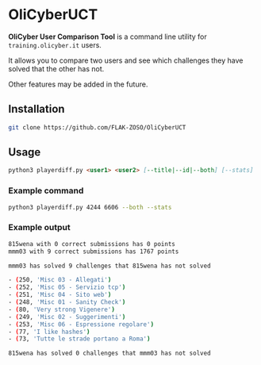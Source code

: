 # OliCyberUCT

**OliCyber User Comparison Tool** is a command line utility for `training.olicyber.it` users.

It allows you to compare two users and see which challenges they have solved that the other has not.

Other features may be added in the future.

## Installation

```bash
git clone https://github.com/FLAK-ZOSO/OliCyberUCT
```

## Usage

```md
python3 playerdiff.py <user1> <user2> [--title|--id|--both] [--stats]
```

### Example command

```bash
python3 playerdiff.py 4244 6606 --both --stats
```

### Example output

```bash
815wena with 0 correct submissions has 0 points
mmm03 with 9 correct submissions has 1767 points

mmm03 has solved 9 challenges that 815wena has not solved

- (250, 'Misc 03 - Allegati')
- (252, 'Misc 05 - Servizio tcp')
- (251, 'Misc 04 - Sito web')
- (248, 'Misc 01 - Sanity Check')
- (80, 'Very strong Vigenere')
- (249, 'Misc 02 - Suggerimenti')
- (253, 'Misc 06 - Espressione regolare')
- (77, 'I like hashes')
- (73, 'Tutte le strade portano a Roma')

815wena has solved 0 challenges that mmm03 has not solved
```
